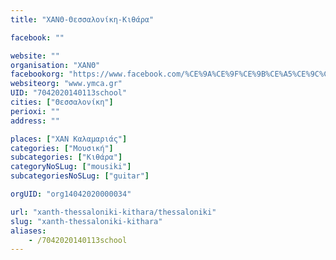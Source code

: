 ```yaml
---
title: "ΧΑΝΘ-Θεσσαλονίκη-Κιθάρα"

facebook: ""

website: ""
organisation: "ΧΑΝΘ"
facebookorg: "https://www.facebook.com/%CE%9A%CE%9F%CE%9B%CE%A5%CE%9C%CE%92%CE%97%CE%A4%CE%99%CE%9A%CE%9F-%CE%A7%CE%91%CE%9D%CE%98-158035910891406/"
websiteorg: "www.ymca.gr"
UID: "7042020140113school"
cities: ["Θεσσαλονίκη"]
perioxi: ""
address: ""

places: ["ΧΑΝ Καλαμαριάς"]
categories: ["Μουσική"]
subcategories: ["Κιθάρα"]
categoryNoSLug: ["mousiki"]
subcategoriesNoSLug: ["guitar"]

orgUID: "org14042020000034"

url: "xanth-thessaloniki-kithara/thessaloniki"
slug: "xanth-thessaloniki-kithara"
aliases:
    - /7042020140113school
---
```





